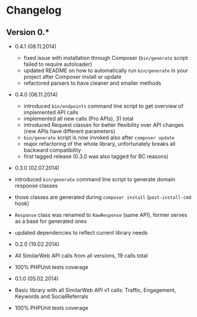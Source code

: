 Changelog
=========

Version 0.*
-----------

* 0.4.1 (08.11.2014)
  * fixed issue with installation through Composer (`bin/generate` script failed to require autoloader)
  * updated README on how to automatically run `bin/generate` in your project after Composer install or update
  * refactored parsers to have cleaner and smaller methods

* 0.4.0 (06.11.2014)
  * introduced `bin/endpoints` command line script to get overview of implemented API calls
  * implemented all new calls (Pro APIs), 31 total
  * introduced Request classes for better flexibility over API changes (new APIs have different parameters)
  * `bin/generate` script is now invoked also after `composer update`
  * major refactoring of the whole library, unfortunately breaks all backward compatibility
  * first tagged release (0.3.0 was also tagged for BC reasons)

* 0.3.0 (02.07.2014)

 * introduced `bin/generate` command line script to generate domain response classes
 * those classes are generated during `composer install` (`post-install-cmd` hook)
 * `Response` class was renamed to `RawResponse` (same API), former serves as a base for generated ones
 * updated dependencies to reflect current library needs

* 0.2.0 (19.02.2014)

 * All SimilarWeb API calls from all versions, 19 calls total
 * 100% PHPUnit tests coverage

* 0.1.0 (05.02.2014)

 * Basic library with all SimilarWeb API v1 calls: Traffic, Engagement, Keywords and SocialReferrals
 * 100% PHPUnit tests coverage
